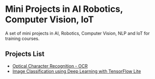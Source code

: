 # Mini Projects in AI Robotics, Computer Vision, IoT

A set of mini projects in AI, Robotics, Computer Vision, NLP and IoT for training courses.

## Projects List

- [Optical Character Recognition - OCR](Optical%20Character%20Recognition%20-%20OCR)
- [Image Classification using Deep Learning with TensorFlow Lite](Image%20Classification%20using%20Deep%20Learning%20with%20TensorFlow%20Lite)
